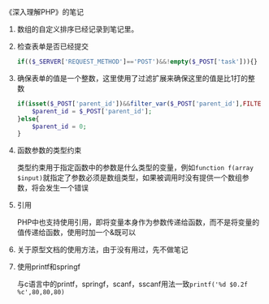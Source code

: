 《深入理解PHP》的笔记

1. 数组的自定义排序已经记录到笔记里。

2. 检查表单是否已经提交

   ```php
   if(($_SERVER['REQUEST_METHOD']=='POST')&&!empty($_POST['task'])){}
   ```

3. 确保表单的值是一个整数，这里使用了过滤扩展来确保这里的值是比1打的整数

   ```php
   if(isset($_POST['parent_id'])&&filter_var($_POST['parent_id'],FILTER_VALIDATE_INT,array('min_range'=>1))){
       $parent_id = $_POST['parent_id'];
   }else{
       $parent_id = 0;
   }
   ```

4. 函数参数的类型约束

   类型约束用于指定函数中的参数是什么类型的变量，例如`function f(array $input)`就指定了参数必须是数组类型，如果被调用时没有提供一个数组参数，将会发生一个错误

5. 引用

   PHP中也支持使用引用，即将变量本身作为参数传递给函数，而不是将变量的值传递给函数，使用时加一个&既可以

6. 关于原型文档的使用方法，由于没有用过，先不做笔记

7. 使用printf和springf

   与c语言中的printf，springf，scanf，sscanf用法一致`printf('%d $0.2f %c',80,80,80)`